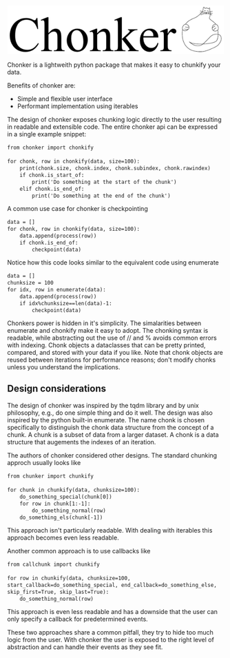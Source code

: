 <p align="center">
  <img src="https://raw.githubusercontent.com/rowland-208/chonker/main/etc/chonkat.png" />
</p>

Chonker is a lightweith python package that makes it easy to chunkify your data.

Benefits of chonker are:
* Simple and flexible user interface
* Performant implementation using iterables

The design of chonker exposes chunking logic directly to the user
resulting in readable and extensible code.
The entire chonker api can be expressed in a single example snippet:

    from chonker import chonkify

    for chonk, row in chonkify(data, size=100):
        print(chonk.size, chonk.index, chonk.subindex, chonk.rawindex)
        if chonk.is_start_of:
            print('Do something at the start of the chunk')
        elif chonk.is_end_of:
            print('Do something at the end of the chunk')

A common use case for chonker is checkpointing

    data = []
    for chonk, row in chonkify(data, size=100):
        data.append(process(row))
        if chonk.is_end_of:
            checkpoint(data)

Notice how this code looks similar to the equivalent code using enumerate

    data = []
    chunksize = 100
    for idx, row in enumerate(data):
        data.append(process(row))
        if idx%chunksize==len(data)-1:
            checkpoint(data)

Chonkers power is hidden in it's simplicity.
The simalarities between enumerate and chonkify make it easy to adopt.
The chonking syntax is readable, while abstracting out the use of // and % avoids common errors with indexing.
Chonk objects a dataclasses that can be pretty printed, compared, and stored with your data if you like.
Note that chonk objects are reused between iterations for performance reasons;
don't modify chonks unless you understand the implications.

## Design considerations
The design of chonker was inspired by the tqdm library and by unix philosophy, e.g., do one simple thing and do it well.
The design was also inspired by the python built-in enumerate.
The name chonk is chosen specifically to distinguish the chonk data structure from the concept of a chunk.
A chunk is a subset of data from a larger dataset.
A chonk is a data structure that augements the indexes of an iteration.

The authors of chonker considered other designs.
The standard chunking approch usually looks like

    from chunker import chunkify

    for chunk in chunkify(data, chunksize=100):
        do_something_special(chunk[0])
        for row in chunk[1:-1]:
            do_something_normal(row)
        do_something_els(chunk[-1])

This approach isn't particularly readable.
With dealing with iterables this approach becomes even less readable.

Another common approach is to use callbacks like

    from callchunk import chunkify

    for row in chunkify(data, chunksize=100, start_callback=do_something_special, end_callback=do_something_else, skip_first=True, skip_last=True):
        do_something_normal(row)

This approach is even less readable and has a downside that the user can only specify a callback for predetermined events.

These two approaches share a common pitfall, they try to hide too much logic from the user.
With chonker the user is exposed to the right level of abstraction and can handle their events as they see fit.

